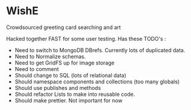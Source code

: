 # WishE
Crowdsourced greeting card searching and art

Hacked together FAST for some user testing. Has these TODO's :
- Need to switch to MongoDB DBrefs. Currently lots of duplicated data. 
- Need to Normalize schemas.
- Need to get GridFS up for image storage
- Need to comment
- Should change to SQL (lots of relational data)
- Should namespace components and collections (too many globals)
- Should use publishes and methods
- Should refactor Lists to make into reusable code.
- Should make prettier. Not important for now 
